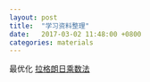```yaml
---
layout: post
title:  "学习资料整理"
date:   2017-03-02 11:48:00 +0800
categories: materials
---
```


最优化
[拉格朗日乘数法][ref-1]

[ref-1]: http://www.cnblogs.com/maybe2030/p/4946256.html
